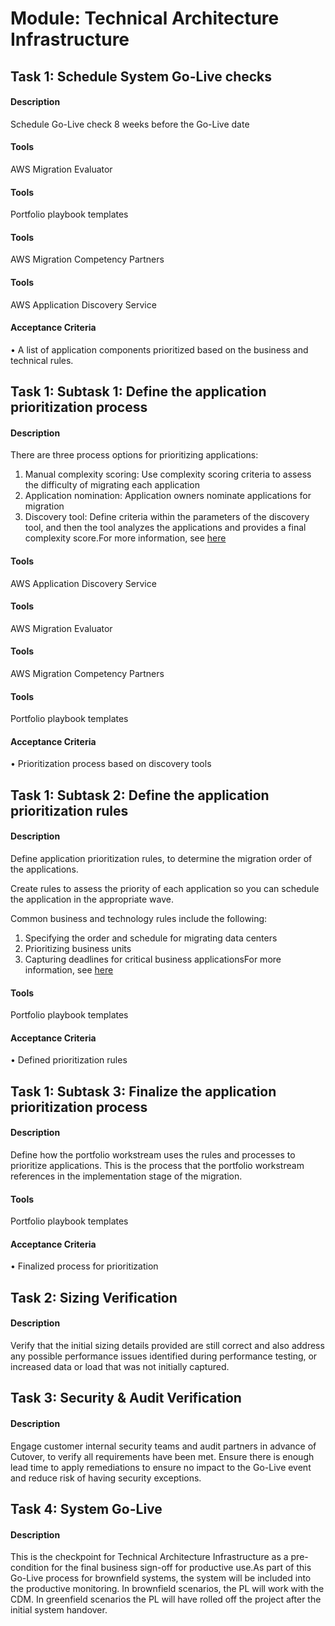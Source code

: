 
# Module: Technical Architecture Infrastructure
## Task 1: Schedule System Go-Live checks
#### Description
Schedule Go-Live check 8 weeks before the Go-Live date

#### Tools
AWS Migration Evaluator
#### Tools
Portfolio playbook templates
#### Tools
AWS Migration Competency Partners
#### Tools
AWS Application Discovery Service
#### Acceptance Criteria
• A list of application components prioritized based on the business and technical rules.
## Task 1: Subtask 1: Define the  application prioritization process
#### Description
There are three process options for prioritizing applications:

1) Manual complexity scoring: Use complexity scoring criteria to assess the difficulty of migrating each application
2) Application nomination: Application owners nominate applications for migration
3) Discovery tool: Define criteria within the parameters of the discovery tool, and then the tool analyzes the applications and provides a final  complexity score.For more information, see [here](https://docs.aws.amazon.com/prescriptive-guidance/latest/large-migration-portfolio-playbook/prioritization.html#prioritization-1)
#### Tools
AWS Application Discovery Service
#### Tools
AWS Migration Evaluator
#### Tools
AWS Migration Competency Partners
#### Tools
Portfolio playbook templates
#### Acceptance Criteria
•  Prioritization process based on discovery tools
## Task 1: Subtask 2: Define the application prioritization rules
#### Description
Define application prioritization rules, to determine the migration order of the applications. 

Create rules to assess the priority of each application so you can schedule the application in the appropriate wave. 

Common business and technology rules include the following:  
1) Specifying the order and schedule for migrating data centers  
2) Prioritizing business units  
3) Capturing deadlines for critical business applicationsFor more information, see [here](https://docs.aws.amazon.com/prescriptive-guidance/latest/large-migration-portfolio-playbook/prioritization.html#prioritization-2)
#### Tools
Portfolio playbook templates
#### Acceptance Criteria
•  Defined prioritization rules
## Task 1: Subtask 3: Finalize the application prioritization process
#### Description
Define how the  portfolio workstream uses the rules and processes to prioritize applications.  This is the process that the portfolio workstream references in the  implementation stage of the migration.
#### Tools
Portfolio playbook templates
#### Acceptance Criteria
• Finalized  process for prioritization
## Task 2: Sizing Verification
#### Description
Verify that the initial sizing details provided are still correct and also address any possible performance issues identified during performance testing, or increased data or load that was not initially captured.

## Task 3: Security & Audit Verification
#### Description
Engage customer internal security teams and audit partners in advance of Cutover, to verify all requirements have been met. Ensure there is enough lead time to apply remediations to ensure no impact to the Go-Live event and reduce risk of having security exceptions.

## Task 4: System Go-Live
#### Description
This is the checkpoint for Technical Architecture Infrastructure as a pre-condition for the final business sign-off for productive use.As part of this Go-Live process for brownfield systems, the system will be included into the productive monitoring. In brownfield scenarios, the PL will work with the CDM. In greenfield scenarios the PL will have rolled off the project after the initial system handover.
